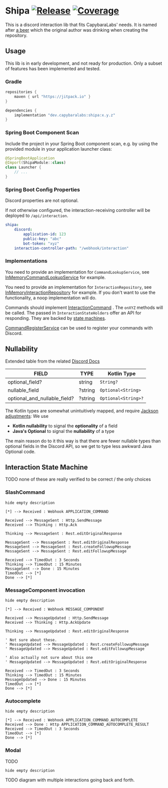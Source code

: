 # Shipa [![Release](https://jitpack.io/v/dev.capybaralabs/shipa.svg?style=flat-square)](https://jitpack.io/#dev.capybaralabs/shipa) [![Coverage](https://img.shields.io/sonar/coverage/dev.capybaralabs.shipa?server=https%3A%2F%2Fsonarcloud.io&style=flat-square)](https://sonarcloud.io/summary/overall?id=dev.capybaralabs.shipa)

This is a discord interaction lib that fits CapybaraLabs' needs. It is named
after [a beer](https://www.kehrwieder.shop/shipa-eclipse-single-hop-ipa) which the original author was drinking when
creating the repository.

## Usage

This lib is in early development, and not ready for production. Only a subset of features has been implemented and
tested.

### Gradle

```groovy
repositories {
	maven { url "https://jitpack.io" }
}

dependencies {
	implementation "dev.capybaralabs:shipa:x.y.z"
}
 ```

### Spring Boot Component Scan

Include the project in your Spring Boot component scan, e.g. by using the provided module in your application launcher
class:

```kotlin
@SpringBootApplication
@Import(ShipaModule::class)
class Launcher {
	// ...
}
```

### Spring Boot Config Properties

Discord properties are not optional.

If not otherwise configured, the interaction-receiving controller will be deployed to `/api/interaction`.

```yaml
shipa:
    discord:
        application-id: 123
        public-key: "abc"
        bot-token: "xyz"
    interaction-controller-path: "/webhook/interaction"
```

### Implementations

You need to provide an implementation for `CommandLookupService`,
see [InMemoryCommandLookupService](example/src/main/kotlin/dev/capybaralabs/shipa/InMemoryCommandLookupService.kt) for
example.

You need to provide an implementation for `InteractionRepository`,
see [InMemoryInteractionRepository](example/src/main/kotlin/dev/capybaralabs/shipa/InMemoryInteractionRepository.kt) for
example. If you don't want to use the functionality, a noop implementation will do.

Commands should
implement [InteractionCommand](src/main/kotlin/dev/capybaralabs/shipa/discord/interaction/command/InteractionCommand.kt)
. The `onXYZ` methods will be called. The passed in `InteractionStateHolders` offer an API for responding. They are
backed by [state machines](#interaction-state-machine).

[CommandRegisterService](src/main/kotlin/dev/capybaralabs/shipa/discord/interaction/command/CommandRegisterService.kt)
can be used to register your commands with Discord.

## Nullability

Extended table from the
related [Discord Docs](https://discord.com/developers/docs/reference#nullable-and-optional-resource-fields)

| FIELD                        | TYPE    | Kotlin Type         |
|------------------------------|---------|---------------------|
| optional_field?              | string  | `String?`           |
| nullable_field               | ?string | `Optional<String>`  |
| optional_and_nullable_field? | ?string | `Optional<String>?` |

The Kotlin types are somewhat unintuitively mapped, and
require [Jackson adjustments](src/main/kotlin/dev/capybaralabs/shipa/jackson/JacksonConfig.kt): We use

- **Kotlin nullability** to signal the **optionality** of a field
- **Java's Optional** to signal the **nullability** of a type

The main reason do to it this way is that there are fewer nullable types than optional fields in the Discord API, so we
get to type less awkward Java Optional code.

## Interaction State Machine

TODO none of these are really verified to be correct / the only choices

### SlashCommand

```plantuml
hide empty description

[*] --> Received : Webhook APPLICATION_COMMAND

Received --> MessageSent : Http.SendMessage
Received --> Thinking : Http.Ack

Thinking --> MessageSent : Rest.editOriginalResponse

MessageSent --> MessageSent : Rest.editOriginalResponse
MessageSent --> MessageSent : Rest.createFollowupMessage
MessageSent --> MessageSent : Rest.editFollowupMessage

Received --> TimedOut : 3 Seconds
Thinking --> TimedOut : 15 Minutes
MessageSent --> Done : 15 Minutes
TimedOut --> [*]
Done --> [*]
```

### MessageComponent invocation

```plantuml
hide empty description

[*] --> Received : Webhook MESSAGE_COMPONENT

Received --> MessageUpdated : Http.SendMessage
Received --> Thinking : Http.AckUpdate

Thinking --> MessageUpdated : Rest.editOriginalResponse

' Not sure about these.
' MessageUpdated --> MessageUpdated : Rest.createFollowupMessage
' MessageUpdated --> MessageUpdated : Rest.editFollowupMessage

' Also actually not sure about this one
' MessageUpdated --> MessageUpdated : Rest.editOriginalResponse

Received --> TimedOut : 3 Seconds
Thinking --> TimedOut : 15 Minutes
MessageUpdated --> Done : 15 Minutes
TimedOut --> [*]
Done --> [*]
```

### Autocomplete

```plantuml
hide empty description

[*] --> Received : Webhook APPLICATION_COMMAND_AUTOCOMPLETE
Received --> Done : Http APPLICATION_COMMAND_AUTOCOMPLETE_RESULT
Received --> TimedOut : 3 Seconds
TimedOut --> [*]
Done --> [*]

```

### Modal

TODO

```plantuml
hide empty description
```

TODO diagram with multiple interactions going back and forth.
